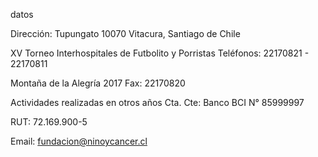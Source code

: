 
datos

Dirección:
Tupungato 10070 Vitacura, Santiago de Chile
	
XV Torneo Interhospitales de Futbolito y Porristas
Teléfonos:
22170821 - 22170811
	
Montaña de la Alegría 2017
Fax:
22170820
	
Actividades realizadas en otros años
Cta. Cte:
Banco BCI N° 85999997
 	
RUT:
72.169.900-5
 	
Email:
fundacion@ninoycancer.cl